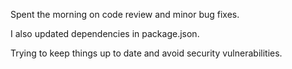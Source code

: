 Spent the morning on code review and minor bug fixes.

I also updated dependencies in package.json.

Trying to keep things up to date and avoid security vulnerabilities.
